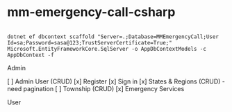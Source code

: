 # mm-emergency-call-csharp

```

dotnet ef dbcontext scaffold "Server=.;Database=MMEmergencyCall;User Id=sa;Password=sasa@123;TrustServerCertificate=True;" Microsoft.EntityFrameworkCore.SqlServer -o AppDbContextModels -c AppDbContext -f

```


Admin

[ ] Admin User (CRUD)
[x] Register
[x] Sign in
[x] States & Regions (CRUD) - need pagination
[ ] Township (CRUD)
[x] Emergency Services

User

